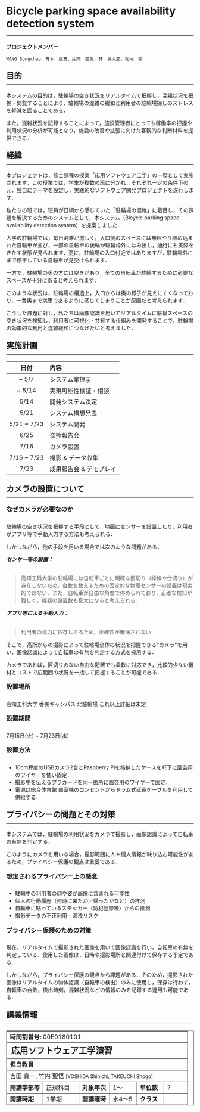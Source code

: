 <style>
h1, h2, h3, h4, h5, h6 {
  font-weight: bold;
  margin-top: 1em;
  padding-bottom: 0.5em;
}
h1, h2 {
  border-bottom: 1px solid #000;
}
</style>

# Bicycle parking space availability detection system

**プロジェクトメンバー**
```
WANG Songchao，青木　晟真，片岡　亮馬，林　晃太郎，松尾　秀
```

## 目的
本システムの目的は，駐輪場の空き状況をリアルタイムで把握し，混雑状況を把握・閲覧することにより，駐輪場の混雑の緩和と利用者の駐輪場探しのストレスを軽減を図ることである．

また，混雑状況を記録することによって，施設管理者にとっても稼働率の把握や利用状況の分析が可能となり，施設の改善や拡張に向けた客観的な判断材料を提供できる．

## 経緯
本プロジェクトは，修士課程の授業「応用ソフトウェア工学」の一環として実施されます．この授業では，学生が複数の班に分かれ，それぞれ一定の条件下の元，独自にテーマを設定し，実践的なソフトウェア開発プロジェクトを遂行します．

私たちの班では，班員が日頃から感じていた「駐輪場の混雑」に着目し，その課題を解決するためのシステムとして，本システム（Bicycle parking space availability detection system）を提案しました．

大学の駐輪場では，毎日混雑が激しく，入口側のスペースには無理やり詰め込まれた自転車が並び，一部の自転車の後輪が駐輪枠外にはみ出し，通行にも支障をきたす状態が見られます．更に，駐輪場の入口付近ではありますが，駐輪場外にまで停車している自転車が見受けられます．

一方で，駐輪場の奥の方には空きがあり，全ての自転車が駐輪するために必要なスペースが十分にあると考えられます．

このような状況は，駐輪場の構造上，入口からは奥の様子が見えにくくなっており，一番奥まで満車であるように感じてしまうことが原因だと考えられます．

こうした課題に対し，私たちは画像認識を用いてリアルタイムに駐輪スペースの空き状況を検知し，利用者に可視化・共有する仕組みを開発することで，駐輪場の効率的な利用と混雑緩和につなげたいと考えました．

## 実施計画
| 日付 | 内容 |
|:--:|:--|
| ~ 5/7  | システム案提示 |
| ~ 5/14 | 実現可能性検証・相談 |
| 5/14   | 開発システム決定 |
| 5/21   | システム構想発表 |
| 5/21 ~ 7/23 | システム開発 |
| 6/25   | 進捗報告会 |
| 7/16   | カメラ設置 |
| 7/16 ~ 7/23 | 撮影 & データ収集 |
| 7/23 | 成果報告会 & デモプレイ |


## カメラの設置について
### なぜカメラが必要なのか
駐輪場の空き状況を把握する手段として，地面にセンサーを設置したり，利用者がアプリ等で手動入力する方法も考えられる．

しかしながら，他の手段を用いる場合では次のような問題がある．
##### センサー等の設置：
> 高知工科大学の駐輪場には自転車ごとに明確な区切り（枠線や仕切り）が存在しないため，台数を数えるための固定的な物理センサーの設置は現実的ではない．また，自転車が自由な角度で停められており，正確な検知が難しく，機器の設置数も膨大になると考えられる．

##### アプリ等による手動入力：
> 利用者の協力に依存しするため，正確性が確保されない．

そこで，高所からの撮影によって駐輪場全体の状況を把握できる"カメラ"を用い，画像認識によって自転車の有無を判定する方式を採用する．

カメラであれば，区切りのない自由な配置でも柔軟に対応でき，比較的少ない機材とコストで広範囲の状況を一括して把握することが可能である．

### 設置場所
高知工科大学 香美キャンパス 北駐輪場
これ以上詳細は未定

### 設置期間
7月15日(火) ~ 7月23日(水)

### 設置方法
- 10cm程度のUSBカメラ2台とRaspberry Piを格納したケースを軒下に園芸用のワイヤーを使い固定．
- 撮影中を伝えるプラカードを同一箇所に園芸用のワイヤーで固定．
- 電源は総合体育館 部室棟のコンセントからドラム式延長ケーブルを利用して供給する．


## プライバシーの問題とその対策
本システムでは，駐輪場の利用状況をカメラで撮影し，画像認識によって自転車の有無を判定する．

このようにカメラを用いる場合，撮影範囲に人や個人情報が映り込む可能性があるため，プライバシー保護の観点は重要である．

### 想定されるプライバシー上の懸念
- 駐輪中の利用者の顔や姿が画像に含まれる可能性
- 個人の行動履歴（何時に来たか／帰ったかなど）の推測
- 自転車に貼っているステッカー（防犯登録等）からの推測
- 撮影データの不正利用・漏洩リスク

### プライバシー保護のための対策
現在，リアルタイムで撮影された画像を用いて画像認識を行い，自転車の有無を判定している．使用した画像は，日時や撮影場所と関連付けて保存する予定である．

しかしながら，プライバシー保護の観点から課題がある．そのため，撮影された画像はリアルタイムの物体認識（自転車の検出）のみに使用し，保存は行わず，自転車の台数，検出時刻，混雑状況などの情報のみを記録する運用も可能である．








## 講義情報
<table border="1" cellspacing="0" cellpadding="4" style="border-collapse:collapse; width:100%;">
  <tr>
    <td colspan="6" style="font-weight:bold;">時間割番号: <span style="font-weight:normal;">00E0180101</span></td>
  </tr>
  <tr>
    <td colspan="6" style="font-size:17pt; font-weight:bold;">応用ソフトウェア工学演習</td>
  </tr>
  <tr>
    <td colspan="6" style="font-weight:bold;">担当教員</td>
  </tr>
  <tr>
    <td colspan="6">吉田 真一, 竹内 聖悟 <span style="font-size:small;">[YOSHIDA Shinichi, TAKEUCHI Shogo]</span></td>
  </tr>
  <tr>
    <td style="width:20%; font-weight:bold;">開講学部等</td>
    <td style="width:20%;">正規科目</td>
    <td style="width:17%; font-weight:bold;">対象年次</td>
    <td style="width:15%;">1～</td>
    <td style="width:15%; font-weight:bold;">単位数</td>
    <td style="width:13%;">2</td>
  </tr>
  <tr>
    <td style="font-weight:bold;">開講時期</td>
    <td>1学期</td>
    <td style="font-weight:bold;">開講曜時</td>
    <td>水4～5</td>
    <td style="font-weight:bold;">クラス</td>
    <td>&nbsp;</td>
  </tr>
</table>
